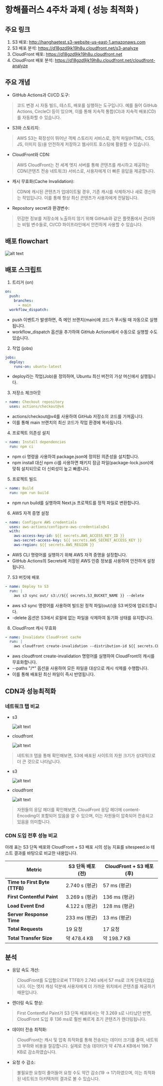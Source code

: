 # 항해플러스 4주차 과제 ( 성능 최적화 )

## 주요 링크

1. S3 배포: http://hanghaetest.s3-website-us-east-1.amazonaws.com
2. S3 배포 분석: https://d18gzd9jk19h8u.cloudfront.net/s3-analyze
3. CloudFront 배포: https://d18gzd9jk19h8u.cloudfront.net
4. CloudFront 배포 분석: https://d18gzd9jk19h8u.cloudfront.net/cloudfront-analyze

## 주요 개념

- GitHub Actions과 CI/CD 도구:

> 코드 변경 시 자동 빌드, 테스트, 배포를 실행하는 도구입니다. 예를 들어 GitHub Actions, CircleCI 등이 있으며, 이를 통해 지속적 통합(CI)과 지속적 배포(CD)를 자동화할 수 있습니다.

- S3와 스토리지:

> AWS S3는 확장성이 뛰어난 객체 스토리지 서비스로, 정적 파일(HTML, CSS, JS, 이미지 등)을 안전하게 저장하고 웹사이트 호스팅에 활용할 수 있습니다.

- CloudFront와 CDN:

> AWS CloudFront는 전 세계 엣지 서버를 통해 콘텐츠를 캐시하고 제공하는 CDN(콘텐츠 전송 네트워크) 서비스로, 사용자에게 더 빠른 응답을 제공합니다.

- 캐시 무효화(Cache Invalidation):

> CDN에 캐시된 콘텐츠가 업데이트될 경우, 기존 캐시를 삭제하거나 새로 갱신하는 작업입니다. 이를 통해 항상 최신 콘텐츠가 사용자에게 전달됩니다.

- Repository secret과 환경변수:

> 민감한 정보를 저장소에 노출하지 않기 위해 GitHub와 같은 플랫폼에서 관리하는 비밀 변수들로, CI/CD 파이프라인에서 안전하게 사용할 수 있습니다.

## 배포 flowchart

![alt text](image-4.png)

## 배포 스크립트

1. 트리거 (on)

```yaml
on:
  push:
    branches:
      - main
  workflow_dispatch:
```

- push 이벤트가 발생하면, 즉 메인 브랜치(main)에 코드가 푸시될 때 자동으로 실행됩니다.
- workflow_dispatch 옵션을 추가하여 GitHub Actions에서 수동으로 실행할 수도 있습니다.

2. 작업 (jobs)

```yaml
jobs:
  deploy:
    runs-on: ubuntu-latest
```

- deploy라는 작업(Job)을 정의하며, Ubuntu 최신 버전의 가상 머신에서 실행됩니다.

3. 저장소 체크아웃

```yaml
- name: Checkout repository
  uses: actions/checkout@v4
```

- actions/checkout@v4를 사용하여 GitHub 저장소의 코드를 가져옵니다.
- 이를 통해 main 브랜치의 최신 코드가 작업 환경에 복사됩니다.

4. 프로젝트 의존성 설치

```yaml
- name: Install dependencies
  run: npm ci
```

- npm ci 명령을 사용하여 package.json에 정의된 의존성을 설치합니다.
- npm install 대신 npm ci를 사용하면 패키지 잠금 파일(package-lock.json)에 맞춰 설치되므로 더 신뢰성이 높고 빠릅니다.

5. 프로젝트 빌드

```yaml
- name: Build
  run: npm run build
```

- npm run build를 실행하여 Next.js 프로젝트를 정적 파일로 변환합니다.

6. AWS 자격 증명 설정

```yaml
- name: Configure AWS credentials
  uses: aws-actions/configure-aws-credentials@v1
  with:
    aws-access-key-id: ${{ secrets.AWS_ACCESS_KEY_ID }}
    aws-secret-access-key: ${{ secrets.AWS_SECRET_ACCESS_KEY }}
    aws-region: ${{ secrets.AWS_REGION }}
```

- AWS CLI 명령어를 실행하기 위해 AWS 자격 증명을 설정합니다.
- GitHub Actions의 Secrets에 저장된 AWS 인증 정보를 사용하여 안전하게 설정됩니다.

7. S3 버킷에 배포

```yaml
- name: Deploy to S3
  run: |
    aws s3 sync out/ s3://${{ secrets.S3_BUCKET_NAME }} --delete
```

- aws s3 sync 명령어를 사용하여 빌드된 정적 파일(out/)을 S3 버킷에 업로드합니다.
- -delete 옵션은 S3에서 로컬에 없는 파일을 삭제하여 동기화 상태를 유지합니다.

8. CloudFront 캐시 무효화

```yaml
- name: Invalidate CloudFront cache
  run: |
    aws cloudfront create-invalidation --distribution-id ${{ secrets.CLOUDFRONT_DISTRIBUTION_ID }} --paths "/*"
```

- aws cloudfront create-invalidation 명령어를 실행하여 CloudFront의 캐시를 무효화합니다.
- --paths "/\*" 옵션을 사용하여 모든 파일을 대상으로 캐시 삭제를 수행합니다.
- 이를 통해 배포된 최신 파일이 즉시 반영됩니다.

## CDN과 성능최적화

### 네트워크 탭 비교

- s3

  ![alt text](image-1.png)

- cloudfront

  ![alt text](image.png)

> 네트워크 탭을 통해 확인해보면, S3에 배포된 사이트의 자원 크기가 상대적으로 더 큰 것으로 나타납니다.

- s3

  ![alt text](image-2.png)

- cloudfront

  ![alt text](image-3.png)

> 자원들의 응답 헤더를 확인해보면, CloudFront 응답 헤더에 content-Encoding이 포함되어 있음을 알 수 있으며, 이는 자원들이 압축되어 전송되고 있음을 의미합니다.

### CDN 도입 전후 성능 비교

아래 표는 S3 단독 배포와 CloudFront + S3 배포 시의 성능 지표를 sitespeed.io 테스트 결과를 바탕으로 비교한 내용입니다.

| **Metric**                    | **S3 단독 배포** (전) | **CloudFront + S3 배포** (후) |
| ----------------------------- | --------------------- | ----------------------------- |
| **Time to First Byte (TTFB)** | 2.740 s (평균)        | 57 ms (평균)                  |
| **First Contentful Paint**    | 3.269 s (평균)        | 136 ms (평균)                 |
| **Load Event End**            | 4.122 s (평균)        | 128 ms (평균)                 |
| **Server Response Time**      | 233 ms (평균)         | 13 ms (평균)                  |
| **Total Requests**            | 19 요청               | 17 요청                       |
| **Total Transfer Size**       | 약 478.4 KB           | 약 198.7 KB                   |

## 분석

- 응답 속도 개선:

> CloudFront를 도입함으로써 TTFB가 2.740 s에서 57 ms로 크게 단축되었습니다. 이는 엣지 캐싱 덕분에 사용자에게 더 가까운 위치에서 콘텐츠를 제공하기 때문입니다.

- 렌더링 속도 향상:

> First Contentful Paint가 S3 단독 배포에서는 약 3.269 s로 나타났던 반면, CloudFront 도입 후 136 ms로 훨씬 빠르게 초기 콘텐츠가 렌더링됩니다.

- 데이터 전송 최적화:

> CloudFront는 캐시 및 압축 최적화를 통해 전송되는 데이터 크기를 줄여, 네트워크 부하와 비용을 절감합니다. 실제로 전송 데이터가 약 478.4 KB에서 198.7 KB로 감소하였습니다.

- 요청 수 감소:

> 불필요한 요청이 줄어들어 요청 수도 약간 감소(19 → 17)하였으며, 이는 최적화된 네트워크 아키텍처의 결과로 볼 수 있습니다.
